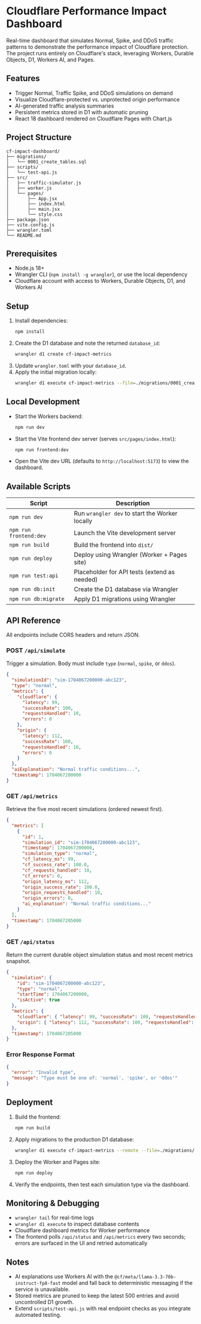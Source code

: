 # Cloudflare Performance Impact Dashboard

Real-time dashboard that simulates Normal, Spike, and DDoS traffic patterns to demonstrate the performance impact of Cloudflare protection. The project runs entirely on Cloudflare's stack, leveraging Workers, Durable Objects, D1, Workers AI, and Pages.

## Features
- Trigger Normal, Traffic Spike, and DDoS simulations on demand
- Visualize Cloudflare-protected vs. unprotected origin performance
- AI-generated traffic analysis summaries
- Persistent metrics stored in D1 with automatic pruning
- React 18 dashboard rendered on Cloudflare Pages with Chart.js

## Project Structure
```
cf-impact-dashboard/
├── migrations/
│   └── 0001_create_tables.sql
├── scripts/
│   └── test-api.js
├── src/
│   ├── traffic-simulator.js
│   ├── worker.js
│   └── pages/
│       ├── App.jsx
│       ├── index.html
│       ├── main.jsx
│       └── style.css
├── package.json
├── vite.config.js
├── wrangler.toml
└── README.md
```

## Prerequisites
- Node.js 18+
- Wrangler CLI (`npm install -g wrangler`), or use the local dependency
- Cloudflare account with access to Workers, Durable Objects, D1, and Workers AI

## Setup
1. Install dependencies:
   ```bash
   npm install
   ```
2. Create the D1 database and note the returned `database_id`:
   ```bash
   wrangler d1 create cf-impact-metrics
   ```
3. Update `wrangler.toml` with your `database_id`.
4. Apply the initial migration locally:
   ```bash
   wrangler d1 execute cf-impact-metrics --file=./migrations/0001_create_tables.sql
   ```

## Local Development
- Start the Workers backend:
  ```bash
  npm run dev
  ```
- Start the Vite frontend dev server (serves `src/pages/index.html`):
  ```bash
  npm run frontend:dev
  ```
- Open the Vite dev URL (defaults to `http://localhost:5173`) to view the dashboard.

## Available Scripts
| Script | Description |
| --- | --- |
| `npm run dev` | Run `wrangler dev` to start the Worker locally |
| `npm run frontend:dev` | Launch the Vite development server |
| `npm run build` | Build the frontend into `dist/` |
| `npm run deploy` | Deploy using Wrangler (Worker + Pages site) |
| `npm run test:api` | Placeholder for API tests (extend as needed) |
| `npm run db:init` | Create the D1 database via Wrangler |
| `npm run db:migrate` | Apply D1 migrations using Wrangler |

## API Reference

All endpoints include CORS headers and return JSON.

### POST `/api/simulate`
Trigger a simulation. Body must include `type` (`normal`, `spike`, or `ddos`).
```json
{
  "simulationId": "sim-1704067200000-abc123",
  "type": "normal",
  "metrics": {
    "cloudflare": {
      "latency": 99,
      "successRate": 100,
      "requestsHandled": 10,
      "errors": 0
    },
    "origin": {
      "latency": 112,
      "successRate": 100,
      "requestsHandled": 10,
      "errors": 0
    }
  },
  "aiExplanation": "Normal traffic conditions...",
  "timestamp": 1704067200000
}
```

### GET `/api/metrics`
Retrieve the five most recent simulations (ordered newest first).
```json
{
  "metrics": [
    {
      "id": 1,
      "simulation_id": "sim-1704067200000-abc123",
      "timestamp": 1704067200000,
      "simulation_type": "normal",
      "cf_latency_ms": 99,
      "cf_success_rate": 100.0,
      "cf_requests_handled": 10,
      "cf_errors": 0,
      "origin_latency_ms": 112,
      "origin_success_rate": 100.0,
      "origin_requests_handled": 10,
      "origin_errors": 0,
      "ai_explanation": "Normal traffic conditions..."
    }
  ],
  "timestamp": 1704067205000
}
```

### GET `/api/status`
Return the current durable object simulation status and most recent metrics snapshot.
```json
{
  "simulation": {
    "id": "sim-1704067200000-abc123",
    "type": "normal",
    "startTime": 1704067200000,
    "isActive": true
  },
  "metrics": {
    "cloudflare": { "latency": 99, "successRate": 100, "requestsHandled": 10, "errors": 0 },
    "origin": { "latency": 112, "successRate": 100, "requestsHandled": 10, "errors": 0 }
  },
  "timestamp": 1704067205000
}
```

### Error Response Format
```json
{
  "error": "Invalid type",
  "message": "Type must be one of: 'normal', 'spike', or 'ddos'"
}
```

## Deployment
1. Build the frontend:
   ```bash
   npm run build
   ```
2. Apply migrations to the production D1 database:
   ```bash
   wrangler d1 execute cf-impact-metrics --remote --file=./migrations/0001_create_tables.sql
   ```
3. Deploy the Worker and Pages site:
   ```bash
   npm run deploy
   ```
4. Verify the endpoints, then test each simulation type via the dashboard.

## Monitoring & Debugging
- `wrangler tail` for real-time logs
- `wrangler d1 execute` to inspect database contents
- Cloudflare dashboard metrics for Worker performance
- The frontend polls `/api/status` and `/api/metrics` every two seconds; errors are surfaced in the UI and retried automatically

## Notes
- AI explanations use Workers AI with the `@cf/meta/llama-3.3-70b-instruct-fp8-fast` model and fall back to deterministic messaging if the service is unavailable.
- Stored metrics are pruned to keep the latest 500 entries and avoid uncontrolled D1 growth.
- Extend `scripts/test-api.js` with real endpoint checks as you integrate automated testing.
